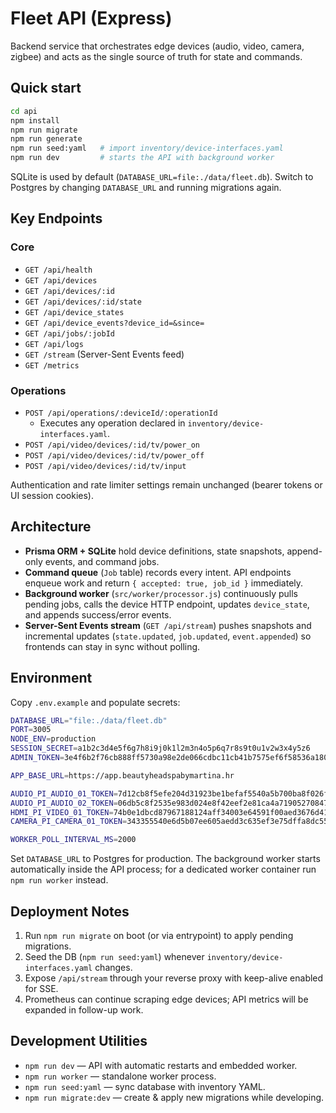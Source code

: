 # Fleet API (Express)

Backend service that orchestrates edge devices (audio, video, camera, zigbee) and acts as the single source of truth for state and commands.

## Quick start

```bash
cd api
npm install
npm run migrate
npm run generate
npm run seed:yaml   # import inventory/device-interfaces.yaml
npm run dev         # starts the API with background worker
```

SQLite is used by default (`DATABASE_URL=file:./data/fleet.db`). Switch to Postgres by changing `DATABASE_URL` and running migrations again.

## Key Endpoints

### Core
- `GET /api/health`
- `GET /api/devices`
- `GET /api/devices/:id`
- `GET /api/devices/:id/state`
- `GET /api/device_states`
- `GET /api/device_events?device_id=&since=`
- `GET /api/jobs/:jobId`
- `GET /api/logs`
- `GET /stream` (Server-Sent Events feed)
- `GET /metrics`

### Operations
- `POST /api/operations/:deviceId/:operationId`
  - Executes any operation declared in `inventory/device-interfaces.yaml`.
- `POST /api/video/devices/:id/tv/power_on`
- `POST /api/video/devices/:id/tv/power_off`
- `POST /api/video/devices/:id/tv/input`

Authentication and rate limiter settings remain unchanged (bearer tokens or UI session cookies).

## Architecture

- **Prisma ORM + SQLite** hold device definitions, state snapshots, append-only events, and command jobs.
- **Command queue** (`Job` table) records every intent. API endpoints enqueue work and return `{ accepted: true, job_id }` immediately.
- **Background worker** (`src/worker/processor.js`) continuously pulls pending jobs, calls the device HTTP endpoint, updates `device_state`, and appends success/error events.
- **Server-Sent Events stream** (`GET /api/stream`) pushes snapshots and incremental updates (`state.updated`, `job.updated`, `event.appended`) so frontends can stay in sync without polling.

## Environment

Copy `.env.example` and populate secrets:

```bash
DATABASE_URL="file:./data/fleet.db"
PORT=3005
NODE_ENV=production
SESSION_SECRET=a1b2c3d4e5f6g7h8i9j0k1l2m3n4o5p6q7r8s9t0u1v2w3x4y5z6
ADMIN_TOKEN=3e4f6b2f76cb888ff5730a98e2de066cdbc11cb41b7575ef6f58536a180cc3fc

APP_BASE_URL=https://app.beautyheadspabymartina.hr

AUDIO_PI_AUDIO_01_TOKEN=7d12cb8f5efe204d31923be1befaf5540a5b700ba8f026f3a3e5b8eba7d8245a
AUDIO_PI_AUDIO_02_TOKEN=06db5c8f2535e983d024e8f42eef2e81ca4a71905270847560a33f8a79faf27b
HDMI_PI_VIDEO_01_TOKEN=74b0e1dbcd87967188124aff34003e64591f00aed3676d416328b5209bc28502
CAMERA_PI_CAMERA_01_TOKEN=343355540e6d5b07ee605aedd3c635ef3e75dffa8dc55d4a0d8d18439e676683

WORKER_POLL_INTERVAL_MS=2000
```

Set `DATABASE_URL` to Postgres for production. The background worker starts automatically inside the API process; for a dedicated worker container run `npm run worker` instead.

## Deployment Notes

1. Run `npm run migrate` on boot (or via entrypoint) to apply pending migrations.
2. Seed the DB (`npm run seed:yaml`) whenever `inventory/device-interfaces.yaml` changes.
3. Expose `/api/stream` through your reverse proxy with keep-alive enabled for SSE.
4. Prometheus can continue scraping edge devices; API metrics will be expanded in follow-up work.

## Development Utilities

- `npm run dev` — API with automatic restarts and embedded worker.
- `npm run worker` — standalone worker process.
- `npm run seed:yaml` — sync database with inventory YAML.
- `npm run migrate:dev` — create & apply new migrations while developing.

